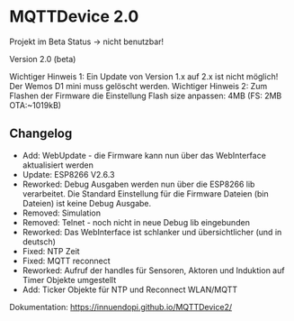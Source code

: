 # MQTTDevice 2.0

Projekt im Beta Status -> nicht benutzbar!

Version 2.0 (beta)

Wichtiger Hinweis 1: Ein Update von Version 1.x auf 2.x ist nicht möglich! Der Wemos D1 mini muss gelöscht werden.
Wichtiger Hinweis 2: Zum Flashen der Firmware die Einstellung Flash size anpassen: 4MB (FS: 2MB OTA:~1019kB)

## Changelog
                        
- Add:      WebUpdate - die Firmware kann nun über das WebInterface aktualisiert werden
- Update:   ESP8266 V2.6.3
- Reworked: Debug Ausgaben werden nun über die ESP8266 lib verarbeitet. Die Standard Einstellung für die
            Firmware Dateien (bin Dateien) ist keine Debug Ausgabe.
- Removed:  Simulation
- Removed:  Telnet - noch nicht in neue Debug lib eingebunden
- Reworked: Das WebInterface ist schlanker und übersichtlicher (und in deutsch)    
- Fixed:    NTP Zeit
- Fixed:    MQTT reconnect
- Reworked: Aufruf der handles für Sensoren, Aktoren und Induktion auf Timer Objekte umgestellt
- Add:      Ticker Objekte für NTP und Reconnect WLAN/MQTT

Dokumentation: https://innuendopi.github.io/MQTTDevice2/
